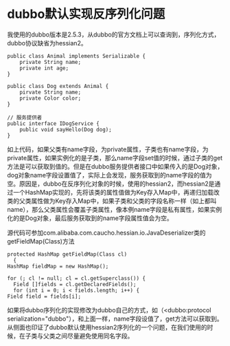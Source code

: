 # dubbo默认实现反序列化问题 #
我使用的dubbo版本是2.5.3，从dubbo的官方文档上可以查询到，序列化方式，dubbo协议缺省为hessian2。

    public class Animal implements Serializable {
    	private String name;
    	private int age;
    }

    public class Dog extends Animal {
    	pirvate String name;
    	private Color color;
    }

    // 服务提供者
    public interface IDogService {
    	public void sayHello(Dog dog);
    }

如上代码，如果父类有name字段，为private属性，子类也有name字段，为private属性，如果实例化的是子类，那么name字段set值的时候，通过子类的get方法是可以获取到值的。但是在dubbo服务提供者接口中如果传入的是Dog对象，dog对象name字段设置值了，实际上会发现，服务获取到的name字段的值为空。原因是，dubbo在反序列化对象的时候，使用的hessian2，而hessian2是通过一个HashMap实现的，先将该类的属性值做为Key存入Map中，再递归加载改类的父类属性做为Key存入Map中，如果子类和父类的字段名称一样（如上都叫name），那么父类属性会覆盖子类属性，像本例name字段是私有属性，如果实例化的是Dog对象，最后服务获取到的name字段属性值会为空。

源代码可参加com.alibaba.com.caucho.hessian.io.JavaDeserializer类的getFieldMap(Class)方法

    protected HashMap getFieldMap(Class cl)
      {
    HashMap fieldMap = new HashMap();
    
    for (; cl != null; cl = cl.getSuperclass()) {
      Field []fields = cl.getDeclaredFields();
      for (int i = 0; i < fields.length; i++) {
    Field field = fields[i];

如果将dubbo序列化的实现修改为dubbo自己的方式，如（<dubbo:protocol serialization="dubbo"），和上面一样，name字段设值了，get方法可以获取到。从侧面也印证了dubbo默认使用hessian2序列化的一个问题，在我们使用的时候，在子类与父类之间尽量避免使用同名字段。
